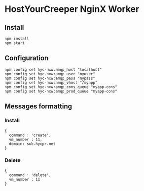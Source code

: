 # HostYourCreeper NginX Worker

## Install

```
npm install
npm start
```

## Configuration

```
npm config set hyc-nxw:amqp_host "localhost"
npm config set hyc-nxw:amqp_user "myuser"
npm config set hyc-nxw:amqp_pass "mypass"
npm config set hyc-nxw:amqp_vhost "/myapp"
npm config set hyc-nxw:amqp_cons_queue "myapp-cons"
npm config set hyc-nxw:amqp_prod_queue "myapp-cons"
```

## Messages formatting

### Install

```
{
  command : 'create',
  vm_number : 11,
  domain: sub.hycpr.net
}
```

### Delete

```
{
  command : 'delete',
  vm_number : 11
}
```

